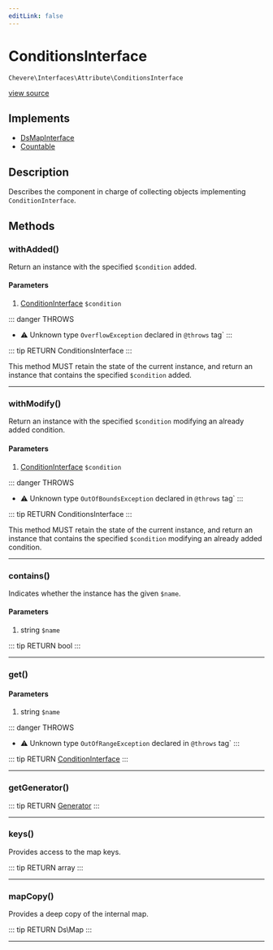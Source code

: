```yaml
---
editLink: false
---
```


# ConditionsInterface

`Chevere\Interfaces\Attribute\ConditionsInterface`

[view source](https://github.com/chevere/chevere/blob/master/interfaces/Attribute/ConditionsInterface.php)

## Implements

- [DsMapInterface](../DataStructures/DsMapInterface.md)
- [Countable](https://www.php.net/manual/class.countable)

## Description

Describes the component in charge of collecting objects implementing `ConditionInterface`.

## Methods

### withAdded()

Return an instance with the specified `$condition` added.

#### Parameters

1. [ConditionInterface](./ConditionInterface.md) `$condition`

::: danger THROWS
- ⚠ Unknown type `OverflowException` declared in `@throws` tag`
:::

::: tip RETURN
ConditionsInterface
:::

This method MUST retain the state of the current instance, and return
an instance that contains the specified `$condition` added.

---

### withModify()

Return an instance with the specified `$condition` modifying an already added condition.

#### Parameters

1. [ConditionInterface](./ConditionInterface.md) `$condition`

::: danger THROWS
- ⚠ Unknown type `OutOfBoundsException` declared in `@throws` tag`
:::

::: tip RETURN
ConditionsInterface
:::

This method MUST retain the state of the current instance, and return
an instance that contains the specified `$condition` modifying an already added condition.

---

### contains()

Indicates whether the instance has the given `$name`.

#### Parameters

1. string `$name`

::: tip RETURN
bool
:::

---

### get()

#### Parameters

1. string `$name`

::: danger THROWS
- ⚠ Unknown type `OutOfRangeException` declared in `@throws` tag`
:::

::: tip RETURN
[ConditionInterface](./ConditionInterface.md)
:::

---

### getGenerator()

::: tip RETURN
[Generator](https://www.php.net/manual/class.generator)
:::

---

### keys()

Provides access to the map keys.

::: tip RETURN
array
:::

---

### mapCopy()

Provides a deep copy of the internal map.

::: tip RETURN
Ds\Map
:::

---
